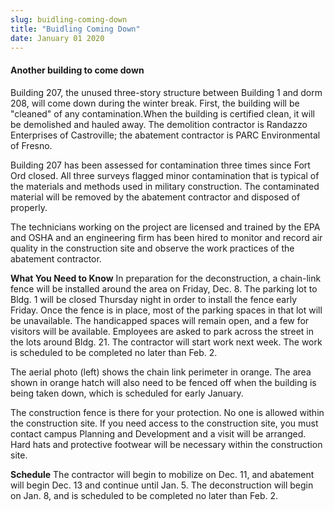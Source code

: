 ```yaml
---
slug: buidling-coming-down
title: "Buidling Coming Down"
date: January 01 2020
---
```


<h4>Another building to come down</h4><p>Building 207, the unused three-story structure between Building 1 and dorm 208, will come down during the winter break. First, the building will be "cleaned" of any contamination.When the building is certified clean, it will be demolished and hauled away. The demolition contractor is Randazzo Enterprises of Castroville; the abatement contractor is PARC Environmental of Fresno.
</p><p>Building 207 has been assessed for contamination three times since Fort Ord closed. All three surveys flagged minor contamination that is typical of the materials and methods used in military construction. The contaminated material will be removed by the abatement contractor and disposed of properly.
</p><p>The technicians working on the project are licensed and trained by the EPA and OSHA and an engineering firm has been hired to monitor and record air quality in the construction site and observe the work practices of the abatement contractor.
</p><p><strong>What You Need to Know</strong> In preparation for the deconstruction, a chain-link fence will be installed around the area on Friday, Dec. 8. The parking lot to Bldg. 1 will be closed Thursday night in order to install the fence early Friday. Once the fence is in place, most of the parking spaces in that lot will be unavailable. The handicapped spaces will remain open, and a few for visitors will be available. Employees are asked to park across the street in the lots around Bldg. 21. The contractor will start work next week. The work is scheduled to be completed no later than Feb. 2.
</p><p>The aerial photo (left) shows the chain link perimeter in orange. The area shown in orange hatch will also need to be fenced off when the building is being taken down, which is scheduled for early January.
</p><p>The construction fence is there for your protection. No one is allowed within the construction site. If you need access to the construction site, you must contact campus Planning and Development and a visit will be arranged. Hard hats and protective footwear will be necessary within the construction site.
</p><p><strong>Schedule</strong> The contractor will begin to mobilize on Dec. 11, and abatement will begin Dec. 13 and continue until Jan. 5. The deconstruction will begin on Jan. 8, and is scheduled to be completed no later than Feb. 2.
</p>
